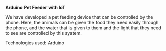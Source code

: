 **Arduino Pet Feeder with IoT**

We have developed a pet feeding device that can be controlled by the phone. Here, the animals can be given the food they need easily through the phone, 
and the water that is given to them and the light that they need to see are controlled by this system.

Technologies used: Arduino
